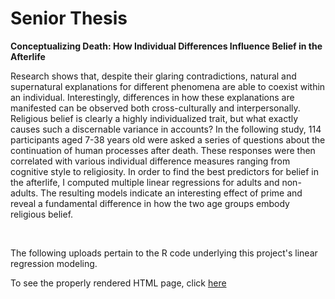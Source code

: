 # Senior Thesis
**Conceptualizing Death: How Individual Differences Influence Belief in the Afterlife**
<br>

Research shows that, despite their glaring contradictions, natural and supernatural explanations for different phenomena are able to coexist within an individual. Interestingly, differences in how these explanations are manifested can be observed both cross-culturally and interpersonally. Religious belief is clearly a highly individualized trait, but what exactly causes such a discernable variance in accounts? In the following study, 114 participants aged 7-38 years old were asked a series of questions about the continuation of human processes after death. These responses were then correlated with various individual difference measures ranging from cognitive style to religiosity. In order to find the best predictors for belief in the afterlife, I computed multiple linear regressions for adults and non-adults. The resulting models indicate an interesting effect of prime and reveal a fundamental difference in how the two age groups embody religious belief.

<br>

The following uploads pertain to the R code underlying this project's linear regression modeling.

To see the properly rendered HTML page, click [here](http://htmlpreview.github.io/?https://github.com/ernieja/SeniorThesis/blob/master/Thesis/overview.html)
